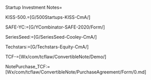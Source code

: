 Startup Investment Notes=

KISS-500.=[G/500Startups-KISS-CmA/]

SAFE-YC:=[G/YCombinator-SAFE-2020/Form/]

SeriesSeed:=[G/SeriesSeed-Cooley-CmA/]

Techstars:=[G/Techstars-Equity-CmA/]

TCF-=[Wx/com/tcflaw/ConvertibleNote/Demo/]

NotePurchase_TCF:=[Wx/com/tcflaw/ConvertibleNote/PurchaseAgreement/Form/0.md]
